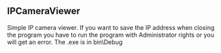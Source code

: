 ## IPCameraViewer
Simple IP camera viewer. 
If you want to save the IP address when closing the program you have to run the program with Administrator rights or you will get an error.
The .exe is in bin\Debug
